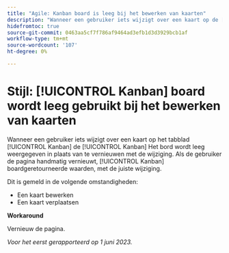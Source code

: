 ```yaml
---
title: "Agile: Kanban board is leeg bij het bewerken van kaarten"
description: "Wanneer een gebruiker iets wijzigt over een kaart op de [!UICONTROL Kanban] de [!UICONTROL Kanban] Het bord wordt leeg weergegeven in plaats van te vernieuwen met de wijziging. Als de gebruiker de pagina handmatig vernieuwt, [!UICONTROL Kanban] boardgeretourneerde gegevens, met de juiste wijziging."
hidefromtoc: true
source-git-commit: 0463aa5cf7f786af9464ad3efb1d3d3929bcb1af
workflow-type: tm+mt
source-wordcount: '107'
ht-degree: 0%

---
```



# Stijl: [!UICONTROL Kanban] board wordt leeg gebruikt bij het bewerken van kaarten

Wanneer een gebruiker iets wijzigt over een kaart op het tabblad [!UICONTROL Kanban] de [!UICONTROL Kanban] Het bord wordt leeg weergegeven in plaats van te vernieuwen met de wijziging. Als de gebruiker de pagina handmatig vernieuwt, [!UICONTROL Kanban] boardgeretourneerde waarden, met de juiste wijziging.

Dit is gemeld in de volgende omstandigheden:

* Een kaart bewerken
* Een kaart verplaatsen

**Workaround**

Vernieuw de pagina.

_Voor het eerst gerapporteerd op 1 juni 2023._

